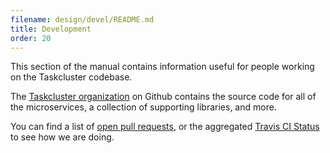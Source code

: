 ```yaml
---
filename: design/devel/README.md
title: Development
order: 20
---
```


This section of the manual contains information useful for people working on
the Taskcluster codebase.

The [Taskcluster organization](https://github.com/taskcluster) on Github
contains the source code for all of the microservices, a collection of
supporting libraries, and more.

You can find a list of [open pull
requests](https://github.com/search?utf8=%E2%9C%93&q=user%3Ataskcluster+is%3Aopen&type=Issues&ref=searchresults),
or the aggregated [Travis CI Status](https://travis-ci.org/taskcluster) to see
how we are doing.
